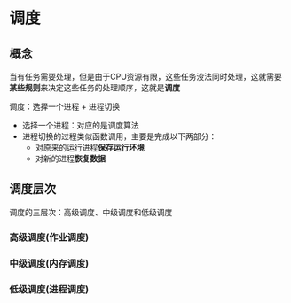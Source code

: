# 调度

## 概念

当有任务需要处理，但是由于CPU资源有限，这些任务没法同时处理，这就需要**某些规则**来决定这些任务的处理顺序，这就是**调度**

调度：选择一个进程 + 进程切换

- 选择一个进程：对应的是调度算法
- 进程切换的过程类似函数调用，主要是完成以下两部分：
  - 对原来的运行进程**保存运行环境**
  - 对新的进程**恢复数据**

## 调度层次

调度的三层次：高级调度、中级调度和低级调度

### 高级调度(作业调度)

### 中级调度(内存调度)

### 低级调度(进程调度)

### 